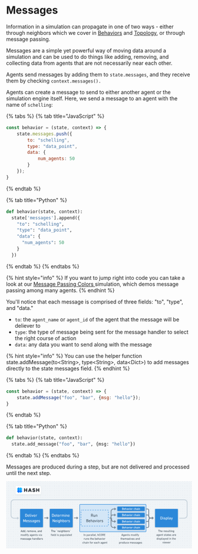 # Messages

Information in a simulation can propagate in one of two ways - either through neighbors which we cover in [Behaviors](../behaviors/) and [Topology](../configuration/topology/), or through message passing. 

Messages are a simple yet powerful way of moving data around a simulation and can be used to do things like adding, removing, and collecting data from agents that are not necessarily near each other. 

Agents send messages by adding them to `state.messages`, and they receive them by checking `context.messages().`

Agents can create a message to send to either another agent or the simulation engine itself. Here, we send a message to an agent with the name of `schelling`:

{% tabs %}
{% tab title="JavaScript" %}
```javascript
const behavior = (state, context) => {
    state.messages.push({
        to: "schelling",
        type: "data_point",
        data: {
            num_agents: 50
        }
    });
}
```
{% endtab %}

{% tab title="Python" %}
```python
def behavior(state, context):  
  state['messages'].append({
    "to": "schelling",
    "type": "data_point",
    "data": {
      "num_agents": 50
    }
  })
```
{% endtab %}
{% endtabs %}

{% hint style="info" %}
If you want to jump right into code you can take a look at our [Message Passing Colors ](https://hash.ai/@hash/message-passing-colors)simulation, which demos message passing among many agents.
{% endhint %}

You'll notice that each message is comprised of three fields: "to", "type", and "data." 

* `to`:  the `agent_name` or `agent_id` of the agent that the message will be deliever to
* `type`: the type of message being sent for the message handler to select the right course of action
* `data`: any data you want to send along with the message

{% hint style="info" %}
You can use the helper function state.addMessage\(to&lt;String&gt;, type&lt;String&gt;, data&lt;Dict&gt;\) to add messages directly to the state messages field.
{% endhint %}

{% tabs %}
{% tab title="JavaScript" %}
```javascript
const behavior = (state, context) => {
    state.addMessage("foo", "bar", {msg: "hello"});
}
```
{% endtab %}

{% tab title="Python" %}
```python
def behavior(state, context):
  state.add_message("foo", "bar", {msg: "hello"})
```
{% endtab %}
{% endtabs %}

Messages are produced during a step, but are not delivered and processed until the next step.

![Data flow for a single simulation step in HASH](../.gitbook/assets/image%20%2824%29.png)

